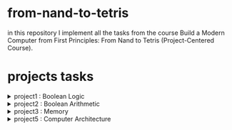 # from-nand-to-tetris

in this repository I implement all the tasks from the course Build a Modern Computer from First Principles: From Nand to Tetris (Project-Centered Course).

# projects tasks
<details>

<summary>project1 : Boolean Logic</summary>

## Nand (given)
Chip name: `Nand`

Input: `a, b`

Output: `out`

Function: `if ((a==1) and (b==1)) then out = 0, else out = 1`

|a|b|out|
|-|-|-|
|0|0|1|
|0|1|1|
|1|0|1|
|1|1|0|
 
## Not
Chip name: `Not`

Input: `in`

Output: `out`

Function: `if (in==0) then out = 1, else out = 0`

|in|out|
|-|-|
|0|1|
|1|0|

### My implementation:

![NOT](image/NOT.png)

## And
Chip name: `And`

Input: `a, b`

Output: `out`

Function: `if ((a==1) and (b==1)) then out = 1, else out = 0`

|a|b|out|
|-|-|-|
|0|0|0|
|0|1|0|
|1|0|0|
|1|1|1|

### My implementation:

![AND](image/AND.png)

## Or
Chip name: `Or`

 Input: `a, b`
 
 Output: `out`
 
 Function: `if ((a==0) and (b==0)) then out = 0, else out = 1`

|a|b|out|
|-|-|-|
|0|0|0|
|0|1|1|
|1|0|1|
|1|1|1|

### My implementation:

![or](image/OR.png)

## Xor
 Chip name: `Xor`
 
 Input: `a, b`
 
 Output: `out`
 
 Function: `if (a!=b) then out = 1, else out = 0`

|a|b|out|
|-|-|-|
|0|0|0|
|0|1|1|
|1|0|1|
|1|1|0|

### My implementation:

![XOR](image/XOR.png)

## Mux
Chip name: `Mux`

 Input:     `a, b, sel`
 
 Output:    `out`
 
 Function:  `if (sel == 0) then out = a, else out = b`

| a | b |sel|out|
|-|-|-|-|
| 0 | 0 | 0 | 0 |
| 0 | 0 | 1 | 0 |
| 0 | 1 | 0 | 0 |
| 0 | 1 | 1 | 1 |
| 1 | 0 | 0 | 1 |
| 1 | 0 | 1 | 0 |
| 1 | 1 | 0 | 1 |
| 1 | 1 | 1 | 1 |

sel|out|
|-|-|
|0|a|
|1|b|

### My implementation:

![MUX](image/MUX.png)

## DMux
 Chip name: `DMux`
 
 Input:     `in, sel`
 
 Output:    `a, b`

 Function: `if (sel==0) then {a,b}={in,0}, else {a,b}={0,in}`

|  in   |  sel  |   a   |   b   |
|-|-|-|-|
|   0   |   0   |   0   |   0   |
|   0   |   1   |   0   |   0   |
|   1   |   0   |   1   |   0   |
|   1   |   1   |   0   |   1   |
 
### My implementation:

![DMUX](image/DMUX.png)

## Not16
 Chip name: `Not16`
 
 Input: `in[16]`
 
 Output: `out[16]`
 
 Function: `for i = 0..15 out[i] = Not(in[i])`

### My implementation:

![NOT16](image/NOT16.png)

## And16
Chip name: `And16`

 Input: `a[16], b[16]`
 
 Output: `out[16]`
 
 Function: `for i = 0..15 out[i] = And(a[i], b[i])`

### My implementation:

![AND16](image/AND16.png)

## Or16
Chip name: `Or16`

 Input: `a[16], b[16]`
 
 Output: `out[16]`
 
 Function: `for i = 0..15 out[i] = Or(a[i], b[i])`

### My implementation:

![OR16](image/OR16.png)

## Mux16
Chip name: `Mux16`

 Input: `a[16], b[16], sel`
 
 Output: `out[16]`
 
 Function: `if (sel==0) then for i = 0..15 out[i] = a[i],
 else for i = 0..15 out[i] = b[i]`
 
### My implementation:

![MUX16](image/MUX16.png)

## Or8Way
Chip name: `Or8Way`

 Input: `in[8]`
 
 Output: `out`
 
 Function: `out = Or(in[0], in[1],…, in[7])`

### My implementation:

![Or8Way](image/Or8Way.png)

## Mux4Way16
 Chip name: `Mux4Way16`
 
 Input: `a[16], b[16], c[16], d[16], sel[2]`
 
 Output: `out[16]`
 
 Function: `if (sel==00,01,10, or 11) then out = a, b, c, or d`
 
 Comment: `The assignment is a 16-bit operation.
 For example, "out = a" means "for i = 0..15 
out[i] = a[i]"`

|sel[1]|sel[0]|out|
|-|-|-|
|0|0|a|
|0|1|b|
|1|0|c|
|1|1|d|

### My implementation:

![Mux4Way16](image/Mux4Way16.png)

## Mux8Way16
 Chip name: `Mux8Way16`

 Input: `a[16], b[16], c[16], d[16], e[16], f[16], 
g[16], h[16], sel[3]`

 Output: `out[16]`

 Function: `if (sel==000,001,010, …, or 111)then out = a, 
b, c, d, …, or h`

 Comment: `The assignment is a 16-bit operation.
 For example, "out = a" means "for i = 0..15 
out[i] = a[i]".`

|sel[2]|sel[1]|sel[0]|out|
|-|-|-|-|
|0|0|0|a|
|0|0|1|b|
|0|1|0|c|
|0|1|1|d|
|1|0|0|e|
|1|0|1|f|
|1|1|0|g|
|1|1|1|h|

### My implementation:

![Mux8Way16](image/Mux8Way16.png)

## DMux4Way
Chip name: `DMux4Way`

 Input: `in, sel[2]`

 Output: `a, b, c, d`

 Function: 
 ```
if (sel==00) then {a, b, c, d} = {1,0,0,0},
 else if (sel==01) then {a, b, c, d} = {0,1,0,0},
 else if (sel==10) then {a, b, c, d} = {0,0,1,0},
 else if (sel==11) then {a, b, c, d} = {0,0,0,1}
```

|sel[1]|sel[0]|a|b|c|d|
|-|-|-|-|-|-|
|0|0|in|0|0|0|
|0|1|0|in|0|0|
|1|0|0|0|in|0|
|1|1|0|0|0|im|

### My implementation:

![DMux4Way](image/DMux4Way.png)

## DMux8Way
Chip name: `Dmux8Way`

 Input: `in, sel[3]`

 Output: `a, b, c, d, e, f, g, h`

 Function:  
```
if (sel==000) then {a, b, c,…, h} = {1,0,0,0,0,0,0,0},
else if (sel==001) then {a, b, c,…, h} = {0,1,0,0,0,0,0,0},
else if (sel==010) then {a, b, c,…, h} = {0,0,1,0,0,0,0,0},
 …
else if (sel==111) then {a, b, c,…, h} = {0,0,0,0,0,0,0,1}
```
|sel[2]|sel[1]|sel[0]|a|b|c|d|e|f|g|h|
|-|-|-|-|-|-|-|-|-|-|-|
|0|0|0|in|0|0|0|0|0|0|0|
|0|0|1|0|in|0|0|0|0|0|0|
|0|1|0|0|0|in|0|0|0|0|0|
|0|1|1|0|0|0|in|0|0|0|0|
|1|0|0|0|0|0|0|in|0|0|0|
|1|0|1|0|0|0|0|0|in|0|0|
|1|1|0|0|0|0|0|0|0|in|0|
|1|1|1|0|0|0|0|0|0|0|in|

### My implementation:

![DMux8Way](image/DMux8Way.png)

</details>

<details>

<summary>project2 : Boolean Arithmetic</summary>

## HalfAdder
Chip name: `HalfAdder`

 Input:     `a, b`
 
 Output:    `sum, carry`

 Function: `sum = LSB of a + b; carry = MSB of a + b`

|a|b|carry|sum|
|-|-|-|-|
|0|0|0|0|
|0|1|0|1|
|1|0|0|1|
|1|1|1|0|

### My implementation:

![HalfAdder](image/HalfAdder.png)

## FullAdder

Chip name: `FullAdder`

Input: `a, b, c`

Output: `sum, carry`

Function: `sum = LSB of a + b + c; carry = MSB of a + b + c`

|a|b|c|carry|sum|
|-|-|-|-|-|
|0|0|0|0|0|
|0|0|1|0|1|
|0|1|0|0|1|
|0|1|1|1|0|
|1|0|0|0|1|
|1|0|1|1|0|
|1|1|0|1|0|
|1|1|1|1|1|

### My implementation:

![FullAdder](image/FullAddr.png)

## Add16

Chip name: `Add16`

 Input:     `a[16], b[16]`

 Output:    `out[16]`

 Function:  `Adds two 16-bit numbers.
           The overflow bit is ignored.`

### My implementation:

![ADD16](image/ADD16.png)

## Inc16
 Chip name: `Inc16`

 Input: `in[16]`

 Output: `out[16]`

 Function: `out = in + 1. The overflow bit is ignored.`

### My implementation:

![Inc16](image/Inc16.png)

## ALU

Chip name: `ALU`

Input: `x[16], y[16], zx, nx, zy, ny, f, no`

Output: `out[16], zr, ng`

Function:
```
if zx x=0
if nx x!=0
if zy y=0
if ny y=!y
if f out=x+y, else out=x&y
if out==0 zr=1, else zr=0
if out<0 ng=1, else ng=0
The overflow bit is ignored.
```

### My implementation:

![ALU](image/ALU.png)

|if zx then x=0|if nx then x=!x|if zy then y=0|if ny then y!=y|if f then out=x+y else out=x&y|if no then out!=out|out(x,y)|
|-|-|-|-|-|-|-|
| 1 | 0 | 1 | 0 | 1 | 0 | 0 |
| 1 | 1 | 1 | 1 | 1 | 1 | 1 |
| 1 | 1 | 1 | 0 | 1 | 0 | -1 |
| 0 | 0 | 1 | 1 | 0 | 0 | x |
| 1 | 1 | 0 | 0 | 0 | 0 | y |
| 0 | 0 | 1 | 1 | 0 | 1 | !x |
| 1 | 1 | 0 | 0 | 0 | 1 | !y |
| 0 | 0 | 1 | 1 | 1 | 1 | -x |
| 1 | 1 | 0 | 0 | 1 | 1 | -y |
| 0 | 1 | 1 | 1 | 1 | 1 | x+1 |
| 1 | 1 | 0 | 1 | 1 | 1 | y+1 |
| 0 | 0 | 1 | 1 | 1 | 0 | x-1 |
| 1 | 1 | 0 | 0 | 1 | 0 | y-1 |
| 0 | 0 | 0 | 0 | 1 | 0 | x+y |
| 0 | 1 | 0 | 0 | 1 | 1 | x-y |
| 0 | 0 | 0 | 1 | 1 | 1 | y-x |
| 0 | 0 | 0 | 0 | 0 | 0 | x&y |
| 0 | 1 | 0 | 1 | 0 | 1 | x|y |

> if (out==0) zr=1, else zr=0

> if (out<0) ng=1, else ng=0
</details>

<details>

<summary>project3 : Memory</summary>

### DFF (given)

 Chip name: `DFF`

 Input: `in`

 Output: `out`

 Function: `out(t)=in(t-1)`

 Comment: 
```
This clocked gate has a built-in
implementation and thus there is
no need to implement it.
```

### Bit

 Chip name: `Bit`

 Input: `in, load`

 Output: `out`

 Function: `If load(t-1) then out(t)=in(t-1) else out(t)=out(t-1)`

### My implementation:

![Bit](image/Bit.png)

### Register

 Chip name: `Register`

 Input: `in[16], load`

 Output: `ou[16]t`

 Function: `If load(t-1) then out(t)=in(t-1) else out(t)=out(t-1)`


### My implementation:

![Bit](image/Bit.png)
### RAM8
### RAM64
### RAM512
### RAM4K
### RAM16K
### PC
</details>

<details>

<summary>project5 : Computer Architecture</summary>

## Memory 

Chip name: `Memory`

Input:
```
in[16],         // Complete memory address space
load,           // What to write
address[15]     // Where to write
```

Output:
```
out[16]         // Memory value at the given address
```

Function:
```
1. out(1)=Memory[address(t)](t)
2. If load(t-1) then emory[address(t-1)](t)=in(t-1)
(t is the current time unit, or cycle)
```

Comment:
```
Access to any address>24576 (0x6000) is invalid.
Access to any address in the range 16384-24575
(0x4000-0x5FFF) results in accessing the screen 
memory map. Access to address 24576 (0x6000) results
in accessing the keyboard memory map. The behavior
in these address is described in the Screen and
Keyboard chip specifications.
```

### My implementation:

![Memory](image/Memory.png)

## CPU 

Chip name: `CPU`

Input:
```
inM[16],                   // M value input (M = contents of RAM[A])
instruction[16],           // Instruction for execution
reset                      // Signals whether to restart the current 
                           // program (reset-1) or continue executing
                           // the current program (reset=0) 
```

Output:
```
outM[16],         // M value output
writeM,           // Write to M?
addressM[15],     // Address of M in data memory
pc[15],           // Address of next instruction
```

Function:
```
Executes the instruction according to the Hack machine language
specification. The D and A in the language specification refer to
CPU-resident registers, while M refers to the memory location
addressed by A (inM holds the value of this location).

If the instruction needs to write a value to M, the value is
placed in outM, the address is placed in addressM, and the wtiteM
bit is asserted. (When writeM=0, any value may appear in outM.)

If reset=1, then the CPU jumps to address 0 (i.c., sets pc=0 in
the next time unit) rather than to the address resulting from
executing the current instruction.
```

### My implementation:

![CPU](image/CPU.png)

## Computer 

Chip name: `Computer`

Input:
```
reset
```

Function:
```
When reset is 0, the program stored in the computer's
ROM executes. When reset is 1, the execution of the
program restarts. Thus, to start a program's
execution, reset must be pushed "up" (1) and then
"down" (0).

From this point onward the user is at the mercy of
the software. In particular, depending on the
program's code, the screen may show some output and
the user may be able to interact with the computer
via the keyboard.
```

### My implementation:

![Computer](image/Computer.png)

</details>
